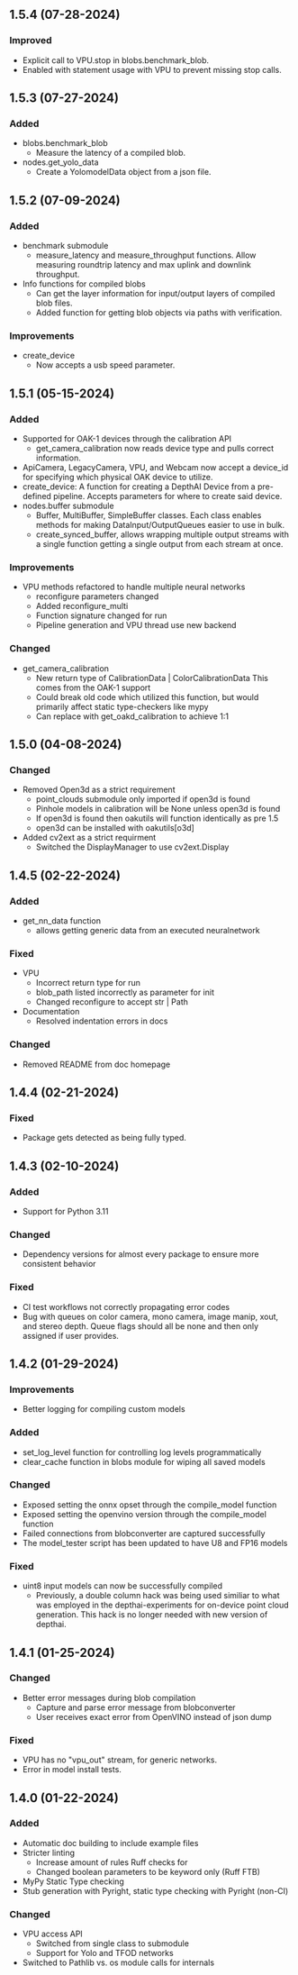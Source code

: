 ## 1.5.4 (07-28-2024)

### Improved

- Explicit call to VPU.stop in blobs.benchmark_blob.
- Enabled with statement usage with VPU to prevent missing stop calls.

## 1.5.3 (07-27-2024)

### Added

- blobs.benchmark_blob
    - Measure the latency of a compiled blob.
- nodes.get_yolo_data
    - Create a YolomodelData object from a json file.

## 1.5.2 (07-09-2024)

### Added 

- benchmark submodule
    - measure_latency and measure_throughput functions.
        Allow measuring roundtrip latency and max 
        uplink and downlink throughput.
- Info functions for compiled blobs
    - Can get the layer information for input/output layers
        of compiled blob files.
    - Added function for getting blob objects via paths
        with verification.

### Improvements

- create_device
    - Now accepts a usb speed parameter.

## 1.5.1 (05-15-2024)

### Added

- Supported for OAK-1 devices through the calibration API
    - get_camera_calibration now reads device type and pulls
        correct information.
- ApiCamera, LegacyCamera, VPU, and Webcam now accept
    a device_id for specifying which physical OAK device
    to utilize.
- create_device: A function for creating a DepthAI Device
    from a pre-defined pipeline. Accepts parameters for
    where to create said device.
- nodes.buffer submodule
    - Buffer, MultiBuffer, SimpleBuffer classes. Each class
        enables methods for making DataInput/OutputQueues easier
        to use in bulk.
    - create_synced_buffer, allows wrapping multiple output
        streams with a single function getting a single output
        from each stream at once.

### Improvements

- VPU methods refactored to handle multiple neural networks
    - reconfigure parameters changed
    - Added reconfigure_multi
    - Function signature changed for run
    - Pipeline generation and VPU thread use new backend

### Changed

- get_camera_calibration
    - New return type of CalibrationData | ColorCalibrationData
        This comes from the OAK-1 support
    - Could break old code which utilized this function, but
        would primarily affect static type-checkers like mypy
    - Can replace with get_oakd_calibration to achieve 1:1

## 1.5.0 (04-08-2024)

### Changed

- Removed Open3d as a strict requirement
    - point_clouds submodule only imported if open3d is found
    - Pinhole models in calibration will be None unless open3d is found
    - If open3d is found then oakutils will function identically as pre 1.5
    - open3d can be installed with oakutils[o3d]
- Added cv2ext as a strict requirment
    - Switched the DisplayManager to use cv2ext.Display

## 1.4.5 (02-22-2024)

### Added

- get_nn_data function
    - allows getting generic data from an executed neuralnetwork

### Fixed

- VPU
    - Incorrect return type for run
    - blob_path listed incorrectly as parameter for init
    - Changed reconfigure to accept str | Path
- Documentation
    - Resolved indentation errors in docs

### Changed

- Removed README from doc homepage

## 1.4.4 (02-21-2024)

### Fixed

- Package gets detected as being fully typed.

## 1.4.3 (02-10-2024)

### Added

- Support for Python 3.11

### Changed

- Dependency versions for almost every package to ensure more consistent behavior

### Fixed

- CI test workflows not correctly propagating error codes
- Bug with queues on color camera, mono camera, image manip, xout, and stereo depth. 
    Queue flags should all be none and then only assigned if user provides.

## 1.4.2 (01-29-2024)

### Improvements

- Better logging for compiling custom models

### Added

- set_log_level function for controlling log levels programmatically
- clear_cache function in blobs module for wiping all saved models

### Changed

- Exposed setting the onnx opset through the compile_model function
- Exposed setting the openvino version through the compile_model function
- Failed connections from blobconverter are captured successfully
- The model_tester script has been updated to have U8 and FP16 models

### Fixed

- uint8 input models can now be successfully compiled
    - Previously, a double column hack was being used similiar to what was 
      employed in the depthai-experiments for on-device point cloud generation.
      This hack is no longer needed with new version of depthai.

## 1.4.1 (01-25-2024)

### Changed

- Better error messages during blob compilation
    - Capture and parse error message from blobconverter
    - User receives exact error from OpenVINO instead of json dump

### Fixed

- VPU has no "vpu_out" stream, for generic networks.
- Error in model install tests.

## 1.4.0 (01-22-2024)

### Added

- Automatic doc building to include example files
- Stricter linting
    - Increase amount of rules Ruff checks for
    - Changed boolean parameters to be keyword only (Ruff FTB)
- MyPy Static Type checking
- Stub generation with Pyright, static type checking with Pyright (non-CI)

### Changed

- VPU access API
    - Switched from single class to submodule
    - Support for Yolo and TFOD networks
- Switched to Pathlib vs. os module calls for internals
